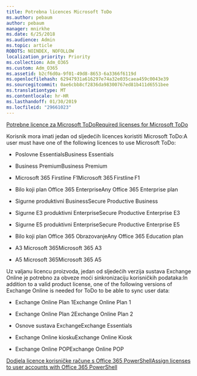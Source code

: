 ```yaml
---
title: Potrebna licences Microsoft ToDo
ms.author: pebaum
author: pebaum
manager: mnirkhe
ms.date: 6/25/2018
ms.audience: Admin
ms.topic: article
ROBOTS: NOINDEX, NOFOLLOW
localization_priority: Priority
ms.collection: Adm_O365
ms.custom: Adm_O365
ms.assetid: b2cf6d0a-9f01-49d8-8653-6a3366f6119d
ms.openlocfilehash: 62947931a616297e74a32e035caea459c0043e39
ms.sourcegitcommit: 0ae6cbb8cf2836da98300767ed81b411d6551bee
ms.translationtype: MT
ms.contentlocale: hr-HR
ms.lasthandoff: 01/30/2019
ms.locfileid: "29661023"
---
```

[<span data-ttu-id="f52fc-102">Potrebne licence za Microsoft ToDo</span><span class="sxs-lookup"><span data-stu-id="f52fc-102">Required licenses for Microsoft ToDo</span></span>](https://support.office.com/article/381e9d1b-c500-49b5-973e-890fd86528d7.aspx)
  
<span data-ttu-id="f52fc-103">Korisnik mora imati jedan od sljedećih licences koristiti Microsoft ToDo:</span><span class="sxs-lookup"><span data-stu-id="f52fc-103">A user must have one of the following licences to use Microsoft ToDo:</span></span>
  
- <span data-ttu-id="f52fc-104">Poslovne Essentials</span><span class="sxs-lookup"><span data-stu-id="f52fc-104">Business Essentials</span></span>
    
- <span data-ttu-id="f52fc-105">Business Premium</span><span class="sxs-lookup"><span data-stu-id="f52fc-105">Business Premium</span></span>
    
- <span data-ttu-id="f52fc-106">Microsoft 365 Firstline F1</span><span class="sxs-lookup"><span data-stu-id="f52fc-106">Microsoft 365 Firstline F1</span></span>
    
- <span data-ttu-id="f52fc-107">Bilo koji plan Office 365 Enterprise</span><span class="sxs-lookup"><span data-stu-id="f52fc-107">Any Office 365 Enterprise plan</span></span>
    
- <span data-ttu-id="f52fc-108">Sigurne produktivni Business</span><span class="sxs-lookup"><span data-stu-id="f52fc-108">Secure Productive Business</span></span>
    
- <span data-ttu-id="f52fc-109">Sigurne E3 produktivni Enterprise</span><span class="sxs-lookup"><span data-stu-id="f52fc-109">Secure Productive Enterprise E3</span></span>
    
- <span data-ttu-id="f52fc-110">Sigurne E5 produktivni Enterprise</span><span class="sxs-lookup"><span data-stu-id="f52fc-110">Secure Productive Enterprise E5</span></span>
    
- <span data-ttu-id="f52fc-111">Bilo koji plan Office 365 Obrazovanje</span><span class="sxs-lookup"><span data-stu-id="f52fc-111">Any Office 365 Education plan</span></span>
    
- <span data-ttu-id="f52fc-112">A3 Microsoft 365</span><span class="sxs-lookup"><span data-stu-id="f52fc-112">Microsoft 365 A3</span></span>
    
- <span data-ttu-id="f52fc-113">A5 Microsoft 365</span><span class="sxs-lookup"><span data-stu-id="f52fc-113">Microsoft 365 A5</span></span>
    
<span data-ttu-id="f52fc-114">Uz valjanu licencu proizvoda, jedan od sljedećih verzija sustava Exchange Online je potrebno za obveze moći sinkronizaciju korisničkih podataka:</span><span class="sxs-lookup"><span data-stu-id="f52fc-114">In addition to a valid product license, one of the following versions of Exchange Online is needed for ToDo to be able to sync user data:</span></span> 
  
- <span data-ttu-id="f52fc-115">Exchange Online Plan 1</span><span class="sxs-lookup"><span data-stu-id="f52fc-115">Exchange Online Plan 1</span></span>
    
- <span data-ttu-id="f52fc-116">Exchange Online Plan 2</span><span class="sxs-lookup"><span data-stu-id="f52fc-116">Exchange Online Plan 2</span></span>
    
- <span data-ttu-id="f52fc-117">Osnove sustava Exchange</span><span class="sxs-lookup"><span data-stu-id="f52fc-117">Exchange Essentials</span></span>
    
- <span data-ttu-id="f52fc-118">Exchange Online kiosku</span><span class="sxs-lookup"><span data-stu-id="f52fc-118">Exchange Online Kiosk</span></span>
    
- <span data-ttu-id="f52fc-119">Exchange Online POP</span><span class="sxs-lookup"><span data-stu-id="f52fc-119">Exchange Online POP</span></span>
    
[<span data-ttu-id="f52fc-120">Dodjela licence korisničke račune s Office 365 PowerShell</span><span class="sxs-lookup"><span data-stu-id="f52fc-120">Assign licenses to user accounts with Office 365 PowerShell</span></span>](https://docs.microsoft.com/office365/enterprise/powershell/assign-licenses-to-user-accounts-with-office-365-powershell )
  


